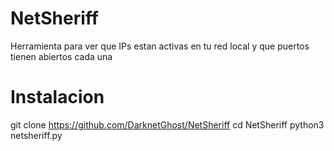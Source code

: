 # NetSheriff
Herramienta para ver que IPs estan activas en tu red local y que puertos tienen abiertos cada una

# Instalacion

git clone https://github.com/DarknetGhost/NetSheriff
cd NetSheriff
python3 netsheriff.py
